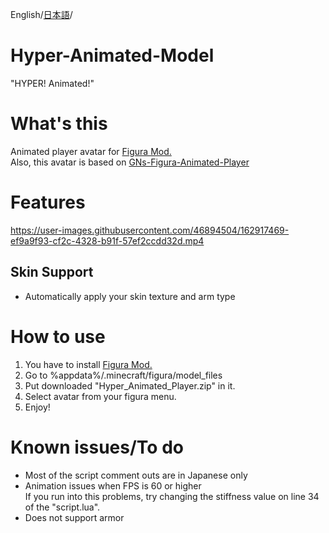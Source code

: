 
English/[日本語](https://github.com/Chuzume/Hyper-Animated-Model/blob/master/README_ja.md)/


# Hyper-Animated-Model
"HYPER! Animated!"  

# What's this
Animated player avatar for [Figura Mod.](https://www.curseforge.com/minecraft/mc-mods/figura)  
Also, this avatar is based on [GNs-Figura-Animated-Player](https://github.com/GNamimates/GNs-Figura-Animated-Player)

# Features
https://user-images.githubusercontent.com/46894504/162917469-ef9a9f93-cf2c-4328-b91f-57ef2ccdd32d.mp4

## Skin Support
- Automatically apply your skin texture and arm type

# How to use
1. You have to install [Figura Mod.](https://www.curseforge.com/minecraft/mc-mods/figura)  
2. Go to %appdata%/.minecraft/figura/model_files  
3. Put downloaded "Hyper_Animated_Player.zip" in it.  
4. Select avatar from your figura menu.   
5. Enjoy!  

# Known issues/To do
- Most of the script comment outs are in Japanese only
- Animation issues when FPS is 60 or higher  
     If you run into this problems, try changing the stiffness value on line 34 of the "script.lua".
- Does not support armor
